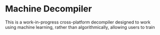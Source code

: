 # Machine Decompiler

This is a work-in-progress cross-platform decompiler designed to work using
machine learning, rather than algorithmically, allowing users to train 